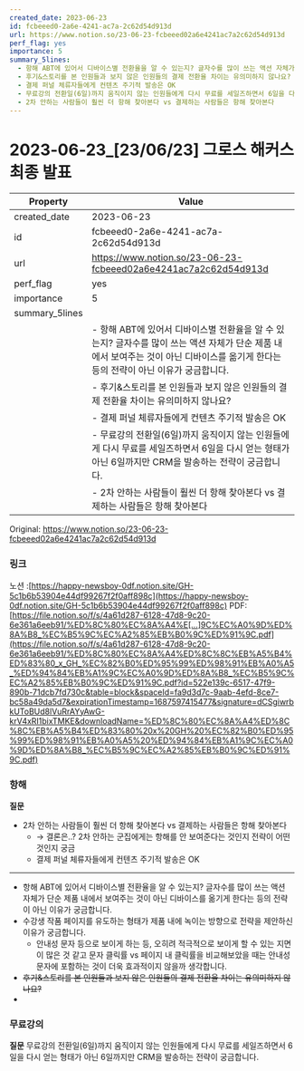```yaml
---
created_date: 2023-06-23
id: fcbeeed0-2a6e-4241-ac7a-2c62d54d913d
url: https://www.notion.so/23-06-23-fcbeeed02a6e4241ac7a2c62d54d913d
perf_flag: yes
importance: 5
summary_5lines:
  - 항해 ABT에 있어서 디바이스별 전환율을 알 수 있는지? 글자수를 많이 쓰는 액션 자체가 단순 제품 내에서 보여주는 것이 아닌 디바이스를 옮기게 한다는 등의 전략이 아닌 이유가 궁금합니다.
  - 후기&스토리를 본 인원들과 보지 않은 인원들의 결제 전환율 차이는 유의미하지 않나요?
  - 결제 퍼널 체류자들에게 컨텐츠 주기적 발송은 OK
  - 무료강의 전환일(6일)까지 움직이지 않는 인원들에게 다시 무료를 세일즈하면서 6일을 다시 얻는 형태가 아닌 6일까지만 CRM을 발송하는 전략이 궁금합니다.
  - 2차 안하는 사람들이 훨씬 더 항해 찾아본다 vs 결제하는 사람들은 항해 찾아본다
---
```


# 2023-06-23_[23/06/23] 그로스 해커스 최종 발표

| Property | Value |
| --- | --- |
| created_date | 2023-06-23 |
| id | fcbeeed0-2a6e-4241-ac7a-2c62d54d913d |
| url | https://www.notion.so/23-06-23-fcbeeed02a6e4241ac7a2c62d54d913d |
| perf_flag | yes |
| importance | 5 |
| summary_5lines | |
|  | - 항해 ABT에 있어서 디바이스별 전환율을 알 수 있는지? 글자수를 많이 쓰는 액션 자체가 단순 제품 내에서 보여주는 것이 아닌 디바이스를 옮기게 한다는 등의 전략이 아닌 이유가 궁금합니다. |
|  | - 후기&스토리를 본 인원들과 보지 않은 인원들의 결제 전환율 차이는 유의미하지 않나요? |
|  | - 결제 퍼널 체류자들에게 컨텐츠 주기적 발송은 OK |
|  | - 무료강의 전환일(6일)까지 움직이지 않는 인원들에게 다시 무료를 세일즈하면서 6일을 다시 얻는 형태가 아닌 6일까지만 CRM을 발송하는 전략이 궁금합니다. |
|  | - 2차 안하는 사람들이 훨씬 더 항해 찾아본다 vs 결제하는 사람들은 항해 찾아본다 |

Original: https://www.notion.so/23-06-23-fcbeeed02a6e4241ac7a2c62d54d913d

### 링크
노션 :[https://happy-newsboy-0df.notion.site/GH-5c1b6b53904e44df99267f2f0aff898c](https://happy-newsboy-0df.notion.site/GH-5c1b6b53904e44df99267f2f0aff898c)
PDF: [https://file.notion.so/f/s/4a61d287-6128-47d8-9c20-6e361a6eeb91/%ED%8C%80%EC%8A%A4%E[…]9C%EC%A0%9D%ED%8A%B8_%EC%B5%9C%EC%A2%85%EB%B0%9C%ED%91%9C.pdf](https://file.notion.so/f/s/4a61d287-6128-47d8-9c20-6e361a6eeb91/%ED%8C%80%EC%8A%A4%ED%8C%8C%EB%A5%B4%ED%83%80_x_GH_%EC%82%B0%ED%95%99%ED%98%91%EB%A0%A5_%ED%94%84%EB%A1%9C%EC%A0%9D%ED%8A%B8_%EC%B5%9C%EC%A2%85%EB%B0%9C%ED%91%9C.pdf?id=522e139c-6517-47f9-890b-71dcb7fd730c&table=block&spaceId=fa9d3d7c-9aab-4efd-8ce7-bc58a49da5d7&expirationTimestamp=1687597415477&signature=dCSgiwrbkUToBUd8lVuRrAYyAwG-krV4xRI1bixTMKE&downloadName=%ED%8C%80%EC%8A%A4%ED%8C%8C%EB%A5%B4%ED%83%80%20x%20GH%20%EC%82%B0%ED%95%99%ED%98%91%EB%A0%A5%20%ED%94%84%EB%A1%9C%EC%A0%9D%ED%8A%B8_%EC%B5%9C%EC%A2%85%EB%B0%9C%ED%91%9C.pdf)

### 항해
**질문**
- 2차 안하는 사람들이 훨씬 더 항해 찾아본다 vs 결제하는 사람들은 항해 찾아본다 
  - → 결론은..? 2차 안하는 군집에게는 항해를 안 보여준다는 것인지 전략이 어떤 것인지 궁금 
  - 결제 퍼널 체류자들에게 컨텐츠 주기적 발송은 OK

---
- 항해 ABT에 있어서 디바이스별 전환율을 알 수 있는지? 글자수를 많이 쓰는 액션 자체가 단순 제품 내에서 보여주는 것이 아닌 디바이스를 옮기게 한다는 등의 전략이 아닌 이유가 궁금합니다.
- 수강생 작품 페이지를 유도하는 형태가 제품 내에 녹이는 방향으로 전략을 제안하신 이유가 궁금합니다.
  - 안내성 문자 등으로 보이게 하는 등, 오히려 적극적으로 보이게 할 수 있는 지면이 많은 것 같고 문자 클릭률 vs 페이지 내 클릭률을 비교해보았을 때는 안내성 문자에 포함하는 것이 더욱 효과적이지 않을까 생각합니다.
- ~~후기&스토리를 본 인원들과 보지 않은 인원들의 결제 전환율 차이는 유의미하지 않나요?~~
- 

### 무료강의
**질문** 
무료강의 전환일(6일)까지 움직이지 않는 인원들에게 다시 무료를 세일즈하면서 6일을 다시 얻는 형태가 아닌 6일까지만 CRM을 발송하는 전략이 궁금합니다.
